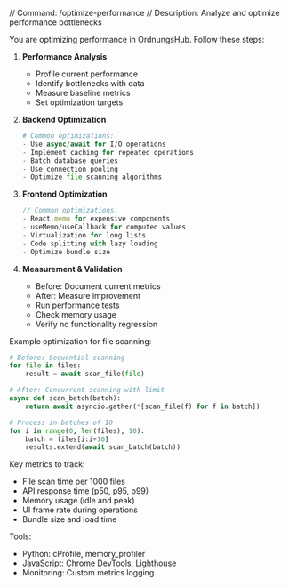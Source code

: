 // Command: /optimize-performance
// Description: Analyze and optimize performance bottlenecks

You are optimizing performance in OrdnungsHub. Follow these steps:

1. **Performance Analysis**
   - Profile current performance
   - Identify bottlenecks with data
   - Measure baseline metrics
   - Set optimization targets

2. **Backend Optimization**
   ```python
   # Common optimizations:
   - Use async/await for I/O operations
   - Implement caching for repeated operations
   - Batch database queries
   - Use connection pooling
   - Optimize file scanning algorithms
   ```

3. **Frontend Optimization**
   ```typescript
   // Common optimizations:
   - React.memo for expensive components
   - useMemo/useCallback for computed values
   - Virtualization for long lists
   - Code splitting with lazy loading
   - Optimize bundle size
   ```

4. **Measurement & Validation**
   - Before: Document current metrics
   - After: Measure improvement
   - Run performance tests
   - Check memory usage
   - Verify no functionality regression

Example optimization for file scanning:
```python
# Before: Sequential scanning
for file in files:
    result = await scan_file(file)

# After: Concurrent scanning with limit
async def scan_batch(batch):
    return await asyncio.gather(*[scan_file(f) for f in batch])

# Process in batches of 10
for i in range(0, len(files), 10):
    batch = files[i:i+10]
    results.extend(await scan_batch(batch))
```

Key metrics to track:
- File scan time per 1000 files
- API response time (p50, p95, p99)
- Memory usage (idle and peak)
- UI frame rate during operations
- Bundle size and load time

Tools:
- Python: cProfile, memory_profiler
- JavaScript: Chrome DevTools, Lighthouse
- Monitoring: Custom metrics logging
